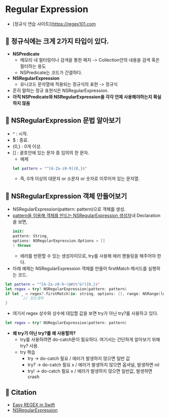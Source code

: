 # Regular Expression
- [정규식 연습 사이트](https://regex101.com

## 🍎 정규식에는 크게 2가지 타입이 있다.
- **NSPredicate**
    - 메모리 내 필터링이나 검색을 통한 패치 -> Collection안의 내용을 검색 혹은 필터하는 용도
    - NSPredicate는 코드가 간결하다.
- **NSRegularExpression**
    - 유니코드 문자열에 적용되는 정규식의 표현 -> 정규식
- 흔히 말하는 정규 표현식은 NSRegularExpression.
- **아직 NSPredicate와 NSRegularExpression을 각각 언제 사용해야하는지 확실하지 않음**

## 🍎 NSRegularExpression 문법 알아보기
- ^ : 시작.
- $ : 종료.
- {0,} : 0개 이상.
- [] : 괄호안에 있는 문자 중 임의의 한 문자.
    - 예제
    ```swift
    let pattern = "^[A-Za-z0-9]{0,}$"
    ```
    - 즉, 0개 이상의 대문자 or 소문자 or 숫자로 이루어져 있는 문자열.

## 🍎 NSRegularExpression 객체 만들어보기
- NSRegularExpression(pattern: pattern)으로 객체를 생성.
- [pattern을 이용해 객체를 만드는 NSRegularExpression 생성자](https://developer.apple.com/documentation/foundation/nsregularexpression/1410900-init)내 Declaration을 보면,
    ```swift
    init(
    pattern: String,
    options: NSRegularExpression.Options = []
    ) throws
    ```
    - 에러를 반환할 수 있는 생성자이므로, try를 사용해 에러 핸들링을 해주어야 한다.
- 아래 예제는 NSRegularExpression 객체를 만들어 firstMatch 메서드를 실행하는 코드.
```swift
let pattern = "^[A-Za-z0-9~!@#$%^&*]{0,}$"
let regex = try? NSRegularExpression(pattern: pattern)
if let _ = regex?.firstMatch(in: string, options: [], range: NSRange(location: 0, length: string.count)) {
        // 있는경우            
}
```
- 여기서 regex 상수와 상수에 대입할 값을 보면 try가 아닌 try?를 사용하고 있다.
```swift
let regex = try? NSRegularExpression(pattern: pattern)
```
- **왜 try가 아닌 try?를 왜 사용할까?**
    - try를 사용하려면 do-catch문이 필요하다. 여기서는 간단하게 알아보기 위해 try? 사용.
    - try 복습
        - try -> do-catch 필요 / 에러가 발생하지 않으면 일반 값
        - try? -> do-catch 필요 x / 에러가 발생하지 않으면 옵셔널, 발생하면 nil
        - try! -> do-catch 필요 x / 에러가 발생하지 않으면 일반값, 발생하면 crash


## 🍎 Citation
- [Easy REGEX in Swift](https://www.youtube.com/watch?v=_3-uWtTO_Sc)
- [NSRegularExpression](https://developer.apple.com/documentation/foundation/nsregularexpression/1410900-init)
